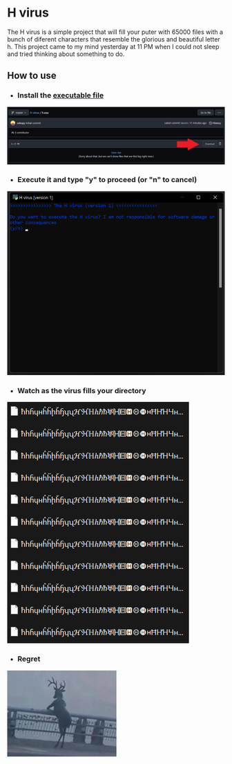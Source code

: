 # H virus
The H virus is a simple project that will fill your puter with 65000 files with a bunch of diferent characters that resemble
the glorious and beautiful letter h. This project came to my mind yesterday at 11 PM when I could not sleep and tried thinking about something to do.

## How to use

- ### Install the [executable file](https://github.com/sokopy/h-virus/blob/master/h.exe)

![Install](./img/install.png)

- ### Execute it and type "y" to proceed (or "n" to cancel)

![execute](./img/execute.png)

- ### Watch as the virus fills your directory

![troll](./img/h.png)

- ### Regret

![why](./img/pain.jpg)